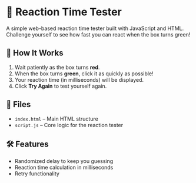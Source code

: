 
# 🧠 Reaction Time Tester

A simple web-based reaction time tester built with JavaScript and HTML. Challenge yourself to see how fast you can react when the box turns green!

## 🚀 How It Works

1. Wait patiently as the box turns **red**.
2. When the box turns **green**, click it as quickly as possible!
3. Your reaction time (in milliseconds) will be displayed.
4. Click **Try Again** to test yourself again.

## 📁 Files

- `index.html` – Main HTML structure
- `script.js` – Core logic for the reaction tester

## 🛠 Features

- Randomized delay to keep you guessing
- Reaction time calculation in milliseconds
- Retry functionality


